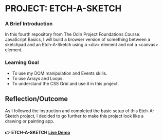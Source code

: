 # PROJECT: ETCH-A-SKETCH

### A Brief Introduction
In this fourth repository from The Odin Project Foundations Course: JavaScript Basics, I will build a browser version of something between a sketchpad and an Etch-A-Sketch using a \<div\> element and not a \<canvas\> element.


### Learning Goal
- To use my DOM manipulation and Events skills.
- To use Arrays and Loops.
- To understand the CSS Grid and use it in this project.


## Reflection/Outcome
As I followed the instruction and completed the basic setup of this Etch-A-Sketch project, I decided to go further to make this project look like a drawing or painting app.


#### :point_right: ETCH-A-SKETCH [Live Demo](https://ronnieber.github.io/odin-EtchASketch/)